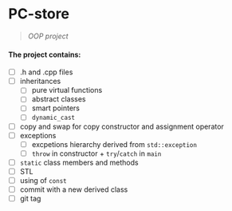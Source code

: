 # PC-store
> _OOP project_

#### The project contains:

- [ ] .h and .cpp files
- [ ] inheritances
  - [ ] pure virtual functions
  - [ ] abstract classes
  - [ ] smart pointers
  - [ ] `dynamic_cast`
- [ ] copy and swap for copy constructor and assignment operator
- [ ] exceptions
  - [ ] excpetions hierarchy derived from `std::exception`
  - [ ] `throw` in constructor + `try`/`catch` in `main`
- [ ] `static` class members and methods
- [ ] STL
- [ ] using of `const`
- [ ] commit with a new derived class
- [ ] git tag
